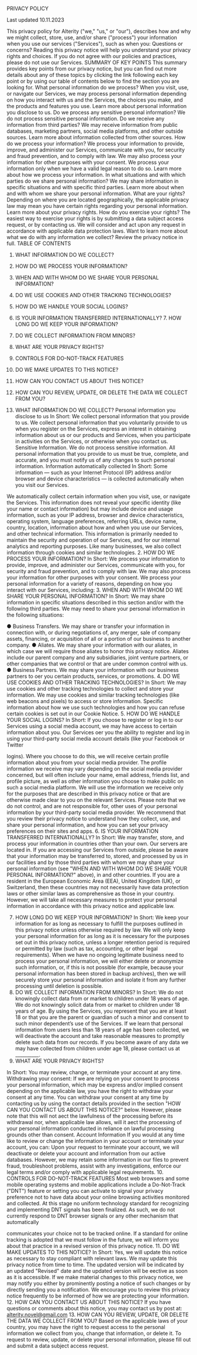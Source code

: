PRIVACY POLICY

Last updated 10.11.2023

This privacy policy for Alterity ("we," "us," or "our"), describes how and why we might collect, store, use, and/or share ("process") your information when you use our services ("Services"), such as when you: Questions or concerns? Reading this privacy notice will help you understand your privacy rights and choices. If you do not agree with our policies and practices, please do not use our Services.
SUMMARY OF KEY POINTS
This summary provides key points from our privacy notice, but you can find out more details about any of these topics by clicking the link following each key point or by using our table of contents below to find the section you are looking for.
What personal information do we process? When you visit, use, or navigate our Services, we may process personal information depending on how you interact with us and the Services, the choices you make, and the products and features you use. Learn more about personal information you disclose to us.
Do we process any sensitive personal information? We do not process sensitive personal information.
Do we receive any information from third parties? We may receive information from public databases, marketing partners, social media platforms, and other outside sources. Learn more about information collected from other sources.
 How do we process your information? We process your information to provide, improve, and administer our Services, communicate with you, for security and fraud prevention, and to comply with law. We may also process your information for other purposes with your consent. We process your information only when we have a valid legal reason to do so. Learn more about how we process your information.
In what situations and with which parties do we share personal information? We may share information in specific situations and with specific third parties. Learn more about when and with whom we share your personal information.
What are your rights? Depending on where you are located geographically, the applicable privacy law may mean you have certain rights regarding your personal information. Learn more about your privacy rights.
How do you exercise your rights? The easiest way to exercise your rights is by submitting a data subject access request, or by contacting us. We will consider and act upon any request in accordance with applicable data protection laws.
Want to learn more about what we do with any information we collect? Review the privacy notice in full.
TABLE OF CONTENTS
1. WHAT INFORMATION DO WE COLLECT?
2. HOW DO WE PROCESS YOUR INFORMATION?
3. WHEN AND WITH WHOM DO WE SHARE YOUR PERSONAL INFORMATION?
4. DO WE USE COOKIES AND OTHER TRACKING TECHNOLOGIES?

 5. HOW DO WE HANDLE YOUR SOCIAL LOGINS?
6. IS YOUR INFORMATION TRANSFERRED INTERNATIONALLY? 7. HOW LONG DO WE KEEP YOUR INFORMATION?
8. DO WE COLLECT INFORMATION FROM MINORS?
9. WHAT ARE YOUR PRIVACY RIGHTS?
10. CONTROLS FOR DO-NOT-TRACK FEATURES
11. DO WE MAKE UPDATES TO THIS NOTICE?
12. HOW CAN YOU CONTACT US ABOUT THIS NOTICE?
13. HOW CAN YOU REVIEW, UPDATE, OR DELETE THE DATA WE COLLECT FROM YOU?
1. WHAT INFORMATION DO WE COLLECT?
Personal information you disclose to us
In Short: We collect personal information that you provide to us.
We collect personal information that you voluntarily provide to us when you register on the Services, express an interest in obtaining information about us or our products and Services, when you participate in activities on the Services, or otherwise when you contact us.
Sensitive Information. We do not process sensitive information.
All personal information that you provide to us must be true, complete, and accurate, and you must notify us of any changes to such personal information.
Information automatically collected
In Short: Some information — such as your Internet Protocol (IP) address and/or browser and device characteristics — is collected automatically when you visit our Services.

 We automatically collect certain information when you visit, use, or navigate the Services. This information does not reveal your specific identity (like your name or contact information) but may include device and usage information, such as your IP address, browser and device characteristics, operating system, language preferences, referring URLs, device name, country, location, information about how and when you use our Services, and other technical information. This information is primarily needed to maintain the security and operation of our Services, and for our internal analytics and reporting purposes.
Like many businesses, we also collect information through cookies and similar technologies.
2. HOW DO WE PROCESS YOUR INFORMATION?
In Short: We process your information to provide, improve, and administer our Services, communicate with you, for security and fraud prevention, and to comply with law. We may also process your information for other purposes with your consent.
We process your personal information for a variety of reasons, depending on how you interact with our Services, including:
3. WHEN AND WITH WHOM DO WE SHARE YOUR PERSONAL INFORMATION?
In Short: We may share information in specific situations described in this section and/or with the following third parties.
We may need to share your personal information in the following situations:

 ● Business Transfers. We may share or transfer your information in connection with, or during negotiations of, any merger, sale of company assets, financing, or acquisition of all or a portion of our business to another company.
● A liates. We may share your information with our a liates, in which case we will require those a liates to honor this privacy notice. A liates include our parent company and any subsidiaries, joint venture partners, or other companies that we control or that are under common control with us.
● Business Partners. We may share your information with our business partners to o er you certain products, services, or promotions.
4. DO WE USE COOKIES AND OTHER TRACKING TECHNOLOGIES?
In Short: We may use cookies and other tracking technologies to collect and store your information.
We may use cookies and similar tracking technologies (like web beacons and pixels) to access or store information. Specific information about how we use such technologies and how you can refuse certain cookies is set out in our Cookie Notice.
5. HOW DO WE HANDLE YOUR SOCIAL LOGINS?
In Short: If you choose to register or log in to our Services using a social media account, we may have access to certain information about you.
Our Services o er you the ability to register and log in using your third-party social media account details (like your Facebook or Twitter

 logins). Where you choose to do this, we will receive certain profile information about you from your social media provider. The profile information we receive may vary depending on the social media provider concerned, but will often include your name, email address, friends list, and profile picture, as well as other information you choose to make public on such a social media platform.
We will use the information we receive only for the purposes that are described in this privacy notice or that are otherwise made clear to you on the relevant Services. Please note that we do not control, and are not responsible for, other uses of your personal information by your third-party social media provider. We recommend that you review their privacy notice to understand how they collect, use, and share your personal information, and how you can set your privacy preferences on their sites and apps.
6. IS YOUR INFORMATION TRANSFERRED INTERNATIONALLY?
In Short: We may transfer, store, and process your information in countries other than your own.
Our servers are located in. If you are accessing our Services from outside, please be aware that your information may be transferred to, stored, and processed by us in our facilities and by those third parties with whom we may share your personal information (see "WHEN AND WITH WHOM DO WE SHARE YOUR PERSONAL INFORMATION?" above), in and other countries.
If you are a resident in the European Economic Area (EEA), United Kingdom (UK), or Switzerland, then these countries may not necessarily have data protection laws or other similar laws as comprehensive as those in your country. However, we will take all necessary measures to protect your personal information in accordance with this privacy notice and applicable law.

 7. HOW LONG DO WE KEEP YOUR INFORMATION?
In Short: We keep your information for as long as necessary to fulfill the purposes outlined in this privacy notice unless otherwise required by law.
We will only keep your personal information for as long as it is necessary for the purposes set out in this privacy notice, unless a longer retention period is required or permitted by law (such as tax, accounting, or other legal requirements).
When we have no ongoing legitimate business need to process your personal information, we will either delete or anonymize such information, or, if this is not possible (for example, because your personal information has been stored in backup archives), then we will securely store your personal information and isolate it from any further processing until deletion is possible.
8. DO WE COLLECT INFORMATION FROM MINORS?
In Short: We do not knowingly collect data from or market to children under 18 years of age.
We do not knowingly solicit data from or market to children under 18 years of age. By using the Services, you represent that you are at least 18 or that you are the parent or guardian of such a minor and consent to such minor dependent’s use of the Services. If we learn that personal information from users less than 18 years of age has been collected, we will deactivate the account and take reasonable measures to promptly delete such data from our records. If you become aware of any data we may have collected from children under age 18, please contact us at __________.
9. WHAT ARE YOUR PRIVACY RIGHTS?

 In Short: You may review, change, or terminate your account at any time.
Withdrawing your consent: If we are relying on your consent to process your personal information, which may be express and/or implied consent depending on the applicable law, you have the right to withdraw your consent at any time. You can withdraw your consent at any time by contacting us by using the contact details provided in the section "HOW CAN YOU CONTACT US ABOUT THIS NOTICE?" below.
However, please note that this will not a ect the lawfulness of the processing before its withdrawal nor, when applicable law allows, will it a ect the processing of your personal information conducted in reliance on lawful processing grounds other than consent.
Account Information
If you would at any time like to review or change the information in your account or terminate your account, you can:
Upon your request to terminate your account, we will deactivate or delete your account and information from our active databases. However, we may retain some information in our files to prevent fraud, troubleshoot problems, assist with any investigations, enforce our legal terms and/or comply with applicable legal requirements.
10. CONTROLS FOR DO-NOT-TRACK FEATURES
Most web browsers and some mobile operating systems and mobile applications include a Do-Not-Track ("DNT") feature or setting you can activate to signal your privacy preference not to have data about your online browsing activities monitored and collected. At this stage no uniform technology standard for recognizing and implementing DNT signals has been finalized. As such, we do not currently respond to DNT browser signals or any other mechanism that automatically
 
communicates your choice not to be tracked online. If a standard for online tracking is adopted that we must follow in the future, we will inform you about that practice in a revised version of this privacy notice.
11. DO WE MAKE UPDATES TO THIS NOTICE?
In Short: Yes, we will update this notice as necessary to stay compliant with relevant laws.
We may update this privacy notice from time to time. The updated version will be indicated by an updated "Revised" date and the updated version will be e ective as soon as it is accessible. If we make material changes to this privacy notice, we may notify you either by prominently posting a notice of such changes or by directly sending you a notification. We encourage you to review this privacy notice frequently to be informed of how we are protecting your information.
12. HOW CAN YOU CONTACT US ABOUT THIS NOTICE?
If you have questions or comments about this notice, you may contact us by post at:
alterity.novel@gmail.com
13. HOW CAN YOU REVIEW, UPDATE, OR DELETE THE DATA WE COLLECT FROM YOU?
Based on the applicable laws of your country, you may have the right to request access to the personal information we collect from you, change that information, or delete it. To request to review, update, or delete your personal information, please fill out and submit a data subject access request.

